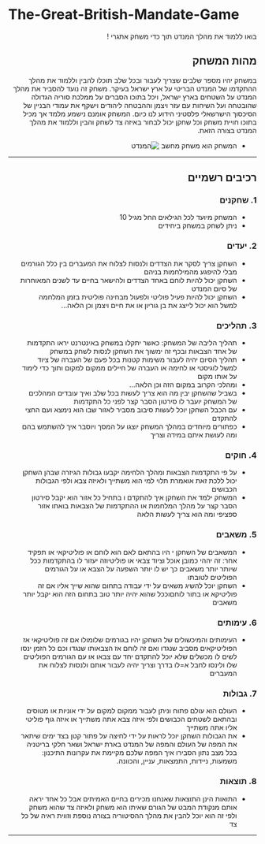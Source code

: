 # The-Great-British-Mandate-Game

<div dir='rtl' lang='he'>

בואו ללמוד את מהלך המנדט תוך כדי משחק אתגרי !

## מהות המשחק
במשחק יהיו מספר שלבים שצריך לעבור ובכל שלב תוכלו להבין וללמוד את מהלך ההתקדמו של המנדט הבריטי על ארץ ישראל בעיקר.
משחק זה נועד להסביר את מהלך המנדט על השטחים בארץ ישראל, ויכל בתוכו הסברים על ממלכת סוריה הגדולה שהובטחה ועל השיחות 
עם עזר ויצמן וההבטחה ליהודים וישקף את עמודי הבניין של הסיכסוך הישרשאלי פלסטיני הידוע לנו כיום.
המשחק אומנם נישמע מלמד אך מכיל בתוכו חויית משחק וכל שחקן יכול לבחור באיזה צד לשחק והבין וללמוד את מהלך המנדט בצורה הזאת.

* המשחק הוא משחק מחשב 
![המנדט](https://user-images.githubusercontent.com/57287269/226827556-bf8ccdcd-0cf8-419f-a007-d340cbb7e053.png)

---


## רכיבים רשמיים

### 1. שחקנים
* המשחק מיועד לכל הגילאים החל מגיל 10
* ניתן לשחק במשחק ביחידים

### 2. יעדים

* השחקן צריך לסקר את הצדדים ולנסות לצלוח את המעברים בין כלל הגורמים מבלי להיפגע מהמילחמות בניהם
* השחקן יכול להיות לוחם באחד הצדדים ולהישאר בחיים עד לשנים המאוחרות של סיום המנדט
* השחקן יכול להיות פעיל פוליטי ולפעול מבחינה פוליטית בזמן המלחמה למשל הוא יכול לייצג את בן גוריון או את חיים ויצמן וכן הלאה...

### 3. תהליכים
* תהליך הליבה של המשחק: כאשר יתקלו במשחק באינטרנט יראו התקדמות של אחד הצבאות ובכף זה ימשוך את השחקן לנסות לשחק במשחק 
* תהליך הסיום יהיה לעבור משימות קטנות בכל פעם של העברה של ציוד למשל לוגיסטי או לחימה או העברה של חיילים ממקום למקום ותוך כדי לימוד על אותו מקום 
* ומהלכי הקרוב במקום הזה וכן הלאה...
* בשביל שהשחקן יבין מה הוא צריך לעשות בכל שלב ואיך עובדים המהלכים של המשחק יועבר לו סירטון הסבר קצר לפני כל התקדמות 
* עם הכבל השחקן יוכל לעשות סיבוב מסביר לאזור שבו הוא נימצא ועם החצי להתקדם
* כפתורים מיוחדים במהלך המשחק יוצגו על המסך ויוסבר איך להשתמש בהם ומה לעושת איתם במידה וצריך   
### 4. חוקים

* על פי התקדמות הצבאות ומהלך הלחימה יקבעו גבולות הגיזרה שבהן השחקן יכול ללכת זאת אואמרת תלוי למי הוא משתייך ולאיזה צבא ולפי הגבולות הכבושים 
* המשחק ילמד את השחקן איך להתקדם ו בתחיל כל אזור הוא יקבל סירטון הסבר קצר על מהלך המלחמות או ההתקדמות של הצבאות בואתו אזור ספציפי ומה הוא צריך לעשות הלאה

### 5. משאבים
* המשאבים של השחקן י היו בהתאם לאם הוא לוחם או פוליטיקאי או תפקיד אחר: זה יההי כמובן אוכל וציוד צבאי או פוליטיוזה יעזור לו בהתקדמות ככל שיותר יותר משאבים כך יש לו יותר השפעה על הצבא או על הגורמים הפוליטים לטובתו
* השחקן יוכל להשיג משאים על ידי עבודה בתחום שהוא שייך אליו אם זה פוליטיקא או בתור לוחםוככל שהוא יהיה יותר טוב בתחום הזה הוא יקבל יותר משאבים

### 6. עימותים
* העימותים והמיכשולים של השחקן יהיו בגורמים שלומולו אם זה פוליטיקאי אז הפוליטיקאים מסביב שנגדו ואם זה לוחם אז הצבאותו שנגדו וכם כל הזמן ינסו לשים לו מכשלים שלא יוכל להתקדם יחד עם צבאו או עם הגורמים הפוליטים שלו ולינסו לחבל א=לו בדרך וצריך יהיה לעבור אותם ולנסות לצלוח את המעברים

### 7. גבולות
* העולם הוא עולם פתוח וניתן לעבור ממקום למקום על ידי  אוניות או מטוסים ובהתאם לשטחים הכבושים ולפי איזה צבא אתה משתייך או איזה גוף פוליטי אליו אתה משתייך
* את הגבולות השחקן יוכל לראות על ידי לחיצה על פתור קטן בצד ימים שיתאר את המפה של העולם והמפה של המנדט בארת ישראל ושאר חלקי בריטניה בכל מצב נתון 
 הסבירו איך המפה שלכם מקיימת את עקרונות התיכנון: משמעות, ניידות, התמצאות, עניין, והכוונה.


### 8. תוצאות
* התואות הינן התוצאות שאנחנו מכירים בחיים האמיתים אבל כל אחד יראה אותם מנקודת המבט של הגורם שאיתו הוא משחק ולאיזה צד שהוא משחק ולפי זה הוא יוכל להבין את מהלך ההסיטוריה בצורה נוספת וזווית ראיה של כל צד 
---
</div>
